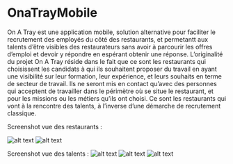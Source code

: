 # OnaTrayMobile
On A Tray est une application mobile, solution alternative pour faciliter le recrutement des employés du côté des restaurants, et permetantt aux talents d’être visibles des restaurateurs sans avoir à parcourir les offres d’emploi et devoir y répondre en espérant obtenir une réponse. 
L’originalité du projet On A Tray réside dans le fait que ce sont les restaurants qui choisissent les candidats à qui ils souhaitent proposer du travail en ayant une visibilité sur leur formation, leur expérience, et leurs souhaits en terme de secteur de travail.
Ils ne seront mis en contact qu’avec des personnes qui acceptent de travailler dans le périmètre où se situe le restaurant, et pour les missions ou les métiers qu’ils ont choisi. Ce sont les restaurants qui vont à la rencontre des talents, à l’inverse d’une démarche de recrutement classique. 

Screenshot vue des restaurants :

![alt text](https://res.cloudinary.com/dpyqb49ha/image/upload/c_scale,w_230/v1605824540/IMG_7156_zo48nh.png)  ![alt text](https://res.cloudinary.com/dpyqb49ha/image/upload/c_scale,w_230/v1605824496/IMG_7155_enzrrd.png) 

Screenshot vue des talents :
![alt text](https://res.cloudinary.com/dpyqb49ha/image/upload/c_scale,w_230/v1605824512/IMG_7159_yjrgv1.png)  ![alt text](https://res.cloudinary.com/dpyqb49ha/image/upload/c_scale,w_230/v1605824542/IMG_7158_qigdlc.png)   ![alt text](https://res.cloudinary.com/dpyqb49ha/image/upload/c_scale,w_230/v1605824527/IMG_7157_exhyud.png)
